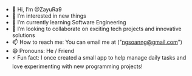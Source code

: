 - 👋 Hi, I’m @ZayuRa9
- 👀 I’m interested in new things
- 🌱 I’m currently learning Software Engineering
- 💞️ I’m looking to collaborate on exciting tech projects and innovative solutions
- 📫 How to reach me: You can email me at ("ngsoanng@gmail.com")
- 😄 Pronouns: He / Friend
- ⚡ Fun fact:  I once created a small app to help manage daily tasks and love experimenting with new programming projects!
<!---
ZayuRa9/ZayuRa9 is a ✨ special ✨ repository because its `README.md` (this file) appears on your GitHub profile.
You can click the Preview link to take a look at your changes.
--->
